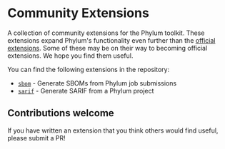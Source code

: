 # Community Extensions
A collection of community extensions for the Phylum toolkit. These extensions
expand Phylum's functionality even further than the [official extensions](https://github.com/phylum-dev/cli/tree/main/extensions).
Some of these may be on their way to becoming official extensions. We hope you
find them useful.

You can find the following extensions in the repository:

* [`sbom`](./sbom/README.md) - Generate SBOMs from Phylum job submissions
* [`sarif`](./sarif/README.md) - Generate SARIF from a Phylum project

## Contributions welcome
If you have written an extension that you think others would find useful,
please submit a PR!
